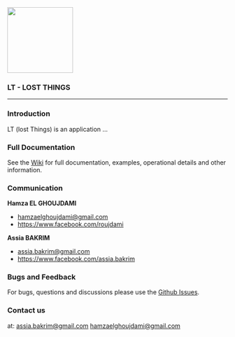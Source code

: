 <img src="http://cdn.techpp.com/wp-content/uploads/2013/11/lostandfound1.png" width='150' >

### LT - LOST THINGS
--------------------
### Introduction

LT (lost Things) is an application ...


### Full Documentation
See the [Wiki](https://github.com/m2ssio/LostThings/wiki) for full documentation, examples, operational details and other information.

### Communication
**Hamza EL GHOUJDAMI**

- <hamzaelghoujdami@gmail.com>
- <https://www.facebook.com/roujdami>

**Assia BAKRIM**

- <assia.bakrim@gmail.com>
- <https://www.facebook.com/assia.bakrim>

### Bugs and Feedback
For bugs, questions and discussions please use the [Github Issues](https://github.com/m2ssio/lower/issues).

### Contact us
at: <assia.bakrim@gmail.com> <hamzaelghoujdami@gmail.com>

